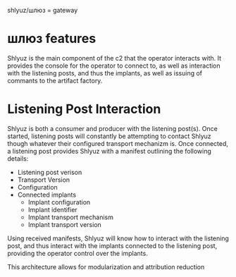 shlyuz/шлюз = gateway

# шлюз features
Shlyuz is the main component of the c2 that the operator interacts with. It provides the console for the operator to connect to, as well as interaction with the listening posts, and thus the implants, as well as issuing of commants to the artifact factory.

# Listening Post Interaction
Shlyuz is both a consumer and producer with the listening post(s). Once started, listening posts will constantly be attempting to contact Shlyuz though whatever their configured transport mechanizm is. Once connected, a listening post provides Shlyuz with a manifest outlining the following details:

- Listening post verison
- Transport Version
- Configuration
- Connected implants
    - Implant configuration
    - Implant identifier
    - Implant transport mechanism
    - Implant transport version
    
Using received manifests, Shlyuz will know how to interact with the listening post, and thus interact with the implants connected to the listening post, providing the operator control over the implants.
 
This architecture allows for modularization and attribution reduction 